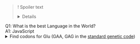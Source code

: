 >! Spoiler text
>
><details> 
  <summary>Q1: What is the best Language in the World? </summary>
   A1: JavaScript 
</details>

<details>
  <summary>Find codons for Glu (GAA, GAG in the <a href="https://www.ncbi.nlm.nih.gov/Taxonomy/Utils/wprintgc.cgi?chapter=tgencodes#SG1">standard genetic code</a>)</summary>

`GA[AG]`
</details>
